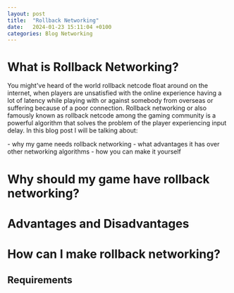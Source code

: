 ```yaml
---
layout: post
title:  "Rollback Networking"
date:   2024-01-23 15:11:04 +0100
categories: Blog Networking
---
```


<h1 style="font-size: 1.9em;">What is Rollback Networking?</h1>
<p>You might've heard of the world rollback netcode float around on the internet, when players are unsatisfied with the online experience having a lot of latency while playing with or against somebody from overseas or suffering because of a poor connection. Rollback networking or also famously known as rollback netcode among the gaming community is a powerful algorithm that solves the problem of the player experiencing input delay. In this blog post I will be talking about: 
</p>
- why my game needs rollback networking 
- what advantages it has over other networking algorithms
- how you can make it yourself 
<h1 style="font-size: 1.9em;">Why should my game have rollback networking?</h1>

<h1 style="font-size: 1.9em">Advantages and Disadvantages</h1>

<h1 style="font-size: 1.9em">How can I make rollback networking?</h1>

<h2 style="font-size: 1.55em">Requirements</h2>